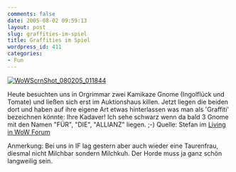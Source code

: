 ```yaml
---
comments: false
date: 2005-08-02 09:59:13
layout: post
slug: graffities-im-spiel
title: Graffities im Spiel
wordpress_id: 411
categories:
- Fun
---
```


[![WoWScrnShot_080205_011844](http://photos22.flickr.com/30448851_124c27a9ac.jpg)](http://www.flickr.com/photos/bundy/30448851/)

Heute besuchten uns in Orgrimmar zwei Kamikaze Gnome (Ingolflück und Tomate) und ließen sich erst im Auktionshaus killen. Jetzt liegen die beiden dort und haben auf ihre eigene Art etwas hinterlassen was man als 'Graffiti' bezeichnen könnte: Ihre Kadaver! Ich sehe schwarz wenn da bald 3 Gnome mit den Namen "FÜR", "DIE", "ALLIANZ" liegen. ;-)
Quelle: Stefan im [Living in WoW Forum](http://www.gamersliving.com/wowblog/forum/board_entry.php?id=164)

Anmerkung: Bei uns in IF lag gestern aber auch wieder eine Taurenfrau, diesmal nicht Milchbar sondern Milchkuh. Der Horde muss ja ganz schön langweilig sein.


